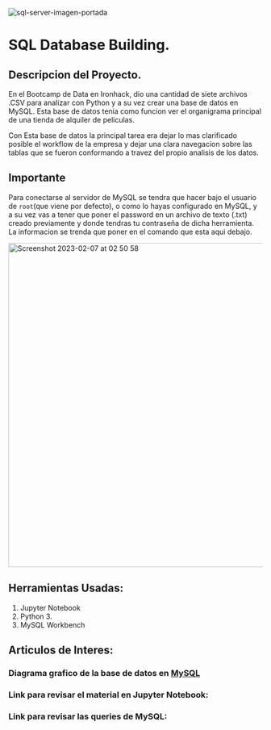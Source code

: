 ![sql-server-imagen-portada](https://user-images.githubusercontent.com/119512414/217122021-9e2c48af-67d5-48eb-8950-135de5353e7f.jpeg)

# SQL Database Building.

## Descripcion del Proyecto.

En el Bootcamp de Data en Ironhack, dio una cantidad de siete archivos .CSV para analizar con Python y a su vez crear una base de datos en MySQL. Esta base de datos tenia como funcion ver el organigrama principal de una tienda de alquiler de peliculas.

Con Esta base de datos la principal tarea era dejar lo mas clarificado posible el workflow de la empresa y dejar una clara navegacion sobre las tablas que se fueron conformando a travez del propio analisis de los datos.

## Importante 

Para conectarse al servidor de MySQL se tendra que hacer bajo el usuario de `root`(que viene por defecto), o como lo hayas configurado en MySQL, y a su vez vas a tener que poner el password en un archivo de texto (.txt) creado previamente y donde tendras tu contraseña de dicha herramienta. La informacion se trenda que poner en el comando que esta aqui debajo.

<img width="643" alt="Screenshot 2023-02-07 at 02 50 58" src="https://user-images.githubusercontent.com/119512414/217127502-4a11ab84-c997-44f7-948a-15775fe97f80.png">

## Herramientas Usadas:

1. Jupyter Notebook
1. Python 3.
1. MySQL Workbench

## Articulos de Interes:

### Diagrama grafico de la base de datos en [MySQL](https://user-images.githubusercontent.com/119512414/217125615-70a111f9-e1e7-447f-a249-d4b117000b0e.png)


### Link para revisar el material en Jupyter Notebook:

### Link para revisar las queries de MySQL:

